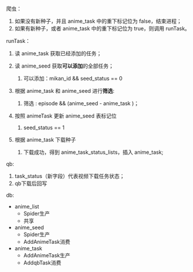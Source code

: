 爬虫：
1. 如果没有新种子，并且 anime_task 中的重下标记位为 false，结束进程；
2. 如果有新种子，或者 anime_task 中的重下标记位为 true，则调用 runTask。

runTask：
1. 读 anime_task 获取已经添加的任务；
2. 读 anime_seed 获取**可以添加**的全部任务；
   1. 可以添加：mikan_id && seed_status == 0

3. 根据 anime_task 和 anime_seed 进行**筛选**:
   1. 筛选 : episode && (anime_seed - anime_task )；

4. 按照 animeTask 更新 anime_seed 表标记位

   1. seed_status == 1
5. 根据 anime_task 下载种子 

   1. 下载成功，得到 anime_task_status_lists，插入 anime_task;


qb:

1. task_status（新字段）代表视频下载任务状态；
2. qb下载后回写

db:
- anime_list
  - Spider生产
  - 共享
- anime_seed
  - Spider生产
  - AddAnimeTask消费
- anime_task
  - AddAnimeTask生产
  - AddqbTask消费
